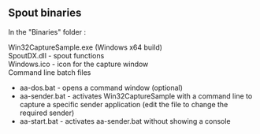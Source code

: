 ## Spout binaries

In the "Binaries" folder :

Win32CaptureSample.exe (Windows x64 build)\
SpoutDX.dll - spout functions\
Windows.ico - icon for the capture window\
Command line batch files
- aa-dos.bat - opens a command window (optional)
- aa-sender.bat - activates Win32CaptureSample with a command line to capture a specific sender application (edit the file to change the required sender)
- aa-start.bat - activates aa-sender.bat without showing a console




